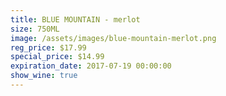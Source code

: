 ```yaml
---
title: BLUE MOUNTAIN - merlot
size: 750ML
image: /assets/images/blue-mountain-merlot.png
reg_price: $17.99
special_price: $14.99
expiration_date: 2017-07-19 00:00:00
show_wine: true
---
```




